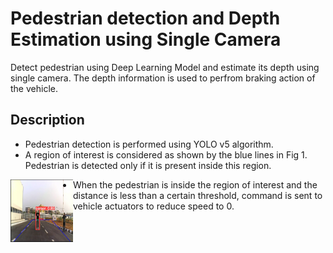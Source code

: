 # Pedestrian detection and Depth Estimation using Single Camera

Detect pedestrian using Deep Learning Model and estimate its depth using single camera. The depth information is used to perfrom braking action of the vehicle.

## Description

* Pedestrian detection is performed using YOLO v5 algorithm.
* A region of interest is considered as shown by the blue lines in Fig 1. Pedestrian is detected only if it is present inside this region.

<a href="url"><img src="https://github.com/Aish47/MTech_Project/blob/main/Stereo_Vision_Camera/MonoCam_DepthEstimation/fig1.png" align="left" height="100" width="100" ></a>


* When the pedestrian is inside the region of interest and the distance is less than a certain threshold, command is sent to vehicle actuators to reduce speed to 0.

